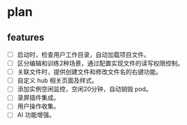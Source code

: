 # plan
## features
- [ ] 启动时，检查用户工作目录，自动加载项目文件。
- [ ] 区分编辑和训练2种场景，通过配置实现文件的读写权限控制。
- [ ] 关联文件时，提供创建文件和修改文件名的右键功能。
- [ ] 自定义 hub 相关页面及样式。
- [ ] 添加实例空闲监控，空闲20分钟，自动销毁 pod。
- [ ] 录屏插件集成。
- [ ] 用户操作收集。
- [ ] AI 功能增强。